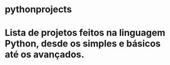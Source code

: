 # pythonprojects
# Lista de projetos feitos na linguagem Python, desde os simples e básicos até os avançados.